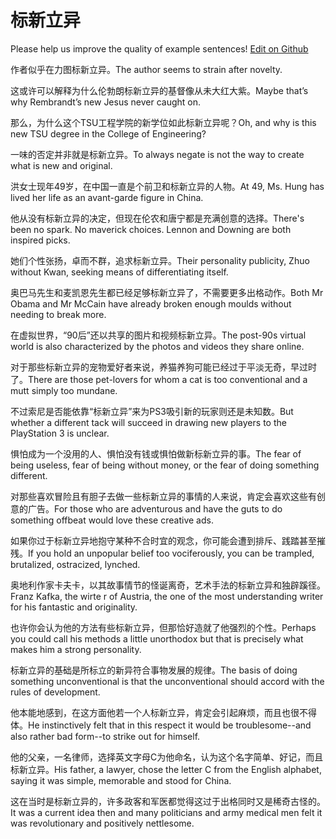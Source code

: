 # 标新立异

Please help us improve the quality of example sentences! [Edit on Github](https://github.com/jiyushe/jiyu-example-sentence-source/blob/main/chinese/biaoxinliyi.md)

<p><span class="chinese">作者似乎在力图标新立异。</span><span class="english">The author seems to strain after novelty.</span></p>

<p><span class="chinese">这或许可以解释为什么伦勃朗标新立异的基督像从未大红大紫。</span><span class="english">Maybe that’s why Rembrandt’s new Jesus never caught on.</span></p>

<p><span class="chinese">那么，为什么这个TSU工程学院的新学位如此标新立异呢？</span><span class="english">Oh, and why is this new TSU degree in the College of Engineering?</span></p>

<p><span class="chinese">一味的否定并非就是标新立异。</span><span class="english">To always negate is not the way to create what is new and original.</span></p>

<p><span class="chinese">洪女士现年49岁，在中国一直是个前卫和标新立异的人物。</span><span class="english">At 49, Ms. Hung has lived her life as an avant-garde figure in China.</span></p>

<p><span class="chinese">他从没有标新立异的决定，但现在伦农和唐宁都是充满创意的选择。</span><span class="english">There's been no spark. No maverick choices. Lennon and Downing are both inspired picks.</span></p>

<p><span class="chinese">她们个性张扬，卓而不群，追求标新立异。</span><span class="english">Their personality publicity, Zhuo without Kwan, seeking means of differentiating itself.</span></p>

<p><span class="chinese">奥巴马先生和麦凯恩先生都已经足够标新立异了，不需要更多出格动作。</span><span class="english">Both Mr Obama and Mr McCain have already broken enough moulds without needing to break more.</span></p>

<p><span class="chinese">在虚拟世界，“90后”还以共享的图片和视频标新立异。</span><span class="english">The post-90s virtual world is also characterized by the photos and videos they share online.</span></p>

<p><span class="chinese">对于那些标新立异的宠物爱好者来说，养猫养狗可能已经过于平淡无奇，早过时了。</span><span class="english">There are those pet-lovers for whom a cat is too conventional and a mutt simply too mundane.</span></p>

<p><span class="chinese">不过索尼是否能依靠“标新立异”来为PS3吸引新的玩家则还是未知数。</span><span class="english">But whether a different tack will succeed in drawing new players to the PlayStation 3 is unclear.</span></p>

<p><span class="chinese">惧怕成为一个没用的人、惧怕没有钱或惧怕做新标新立异的事。</span><span class="english">The fear of being useless, fear of being without money, or the fear of doing something different.</span></p>

<p><span class="chinese">对那些喜欢冒险且有胆子去做一些标新立异的事情的人来说，肯定会喜欢这些有创意的广告。</span><span class="english">For those who are adventurous and have the guts to do something offbeat would love these creative ads.</span></p>

<p><span class="chinese">如果你过于标新立异地抱守某种不合时宜的观念，你可能会遭到排斥、践踏甚至摧残。</span><span class="english">If you hold an unpopular belief too vociferously, you can be trampled, brutalized, ostracized, lynched.</span></p>

<p><span class="chinese">奥地利作家卡夫卡，以其故事情节的怪诞离奇，艺术手法的标新立异和独辟蹊径。</span><span class="english">Franz Kafka, the wirte r of Austria, the one of the most understanding writer for his fantastic and originality.</span></p>

<p><span class="chinese">也许你会认为他的方法有些标新立异，但那恰好造就了他强烈的个性。</span><span class="english">Perhaps you could call his methods a little unorthodox but that is precisely what makes him a strong personality.</span></p>

<p><span class="chinese">标新立异的基础是所标立的新异符合事物发展的规律。</span><span class="english">The basis of doing something unconventional is that the unconventional should accord with the rules of development.</span></p>

<p><span class="chinese">他本能地感到，在这方面他若一个人标新立异，肯定会引起麻烦，而且也很不得体。</span><span class="english">He instinctively felt that in this respect it would be troublesome--and also rather bad form--to strike out for himself.</span></p>

<p><span class="chinese">他的父亲，一名律师，选择英文字母C为他命名，认为这个名字简单、好记，而且标新立异。</span><span class="english">His father, a lawyer, chose the letter C from the English alphabet, saying it was simple, memorable and stood for China.</span></p>

<p><span class="chinese">这在当时是标新立异的，许多政客和军医都觉得这过于出格同时又是稀奇古怪的。</span><span class="english">It was a current idea then and many politicians and army medical men felt it was revolutionary and positively nettlesome.</span></p>

